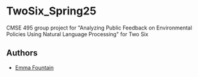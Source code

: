 # TwoSix_Spring25
CMSE 495 group project for "Analyzing Public Feedback on Environmental Policies Using Natural Language Processing" for Two Six

## Authors

- [Emma Fountain](https://github.com/RandumbPurson)
